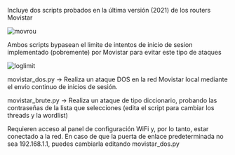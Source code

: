 Incluye dos scripts probados en la última versión (2021) de los routers Movistar

  ![movrou](https://user-images.githubusercontent.com/92279236/138614508-9f34fbf0-2649-4d2e-87ed-768bc7f6b929.png)

Ambos scripts bypasean el limite de intentos de inicio de sesion implementado (pobremente) por Movistar para evitar este tipo de ataques 

  ![loglimit](https://user-images.githubusercontent.com/92279236/138266890-609b1203-1ef8-4255-b5a0-f63864a42b08.png)

  movistar_dos.py -> Realiza un ataque DOS en la red Movistar local mediante el envío continuo de inicios de sesión. 

  movistar_brute.py -> Realiza un ataque de tipo diccionario, probando las contraseñas de la lista que selecciones (edita el script para cambiar los threads y la wordlist)

Requieren acceso al panel de configuración WiFi y, por lo tanto, estar conectado a la red. En caso de que la puerta de enlace predeterminada no sea 192.168.1.1, puedes cambiarla editando movistar_dos.py
